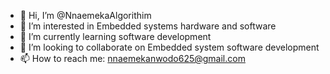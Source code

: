 - 👋 Hi, I’m @NnaemekaAlgorithim
- 👀 I’m interested in Embedded systems hardware and software
- 🌱 I’m currently learning software development
- 💞️ I’m looking to collaborate on Embedded system software development
- 📫 How to reach me: nnaemekanwodo625@gmail.com

<!---
NnaemekaAlgorithim/NnaemekaAlgorithim is a ✨ special ✨ repository because its `README.md` (this file) appears on your GitHub profile.
You can click the Preview link to take a look at your changes.
--->
